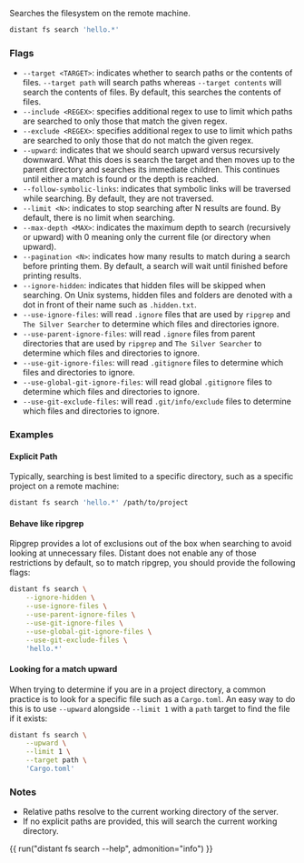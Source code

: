 Searches the filesystem on the remote machine.

```sh
distant fs search 'hello.*'
```

### Flags

* `--target <TARGET>`: indicates whether to search paths or the contents of
  files. `--target path` will search paths whereas `--target contents` will
  search the contents of files. By default, this searches the contents of
  files.
* `--include <REGEX>`: specifies additional regex to use to limit which paths
  are searched to only those that match the given regex.
* `--exclude <REGEX>`: specifies additional regex to use to limit which paths
  are searched to only those that do not match the given regex.
* `--upward`: indicates that we should search upward versus recursively
  downward. What this does is search the target and then moves up to the parent
  directory and searches its immediate children. This continues until either a
  match is found or the depth is reached.
* `--follow-symbolic-links`: indicates that symbolic links will be traversed
  while searching. By default, they are not traversed.
* `--limit <N>`: indicates to stop searching after N results are found. By
  default, there is no limit when searching.
* `--max-depth <MAX>`: indicates the maximum depth to search (recursively or
  upward) with 0 meaning only the current file (or directory when upward).
* `--pagination <N>`: indicates how many results to match during a search
  before printing them. By default, a search will wait until finished before
  printing results.
* `--ignore-hidden`: indicates that hidden files will be skipped when
  searching. On Unix systems, hidden files and folders are denoted with a dot
  in front of their name such as `.hidden.txt`.
* `--use-ignore-files`: will read `.ignore` files that are used by `ripgrep`
  and `The Silver Searcher` to determine which files and directories ignore.
* `--use-parent-ignore-files`: will read `.ignore` files from parent
  directories that are used by `ripgrep` and `The Silver Searcher` to determine
  which files and directories to ignore.
* `--use-git-ignore-files`: will read `.gitignore` files to determine which
  files and directories to ignore. 
* `--use-global-git-ignore-files`: will read global `.gitignore` files to
  determine which files and directories to ignore. 
* `--use-git-exclude-files`: will read `.git/info/exclude` files to determine
  which files and directories to ignore.

### Examples

#### Explicit Path

Typically, searching is best limited to a specific directory, such as a
specific project on a remote machine:

```sh
distant fs search 'hello.*' /path/to/project
```

#### Behave like ripgrep

Ripgrep provides a lot of exclusions out of the box when searching to avoid
looking at unnecessary files. Distant does not enable any of those restrictions
by default, so to match ripgrep, you should provide the following flags:

```sh
distant fs search \
    --ignore-hidden \
    --use-ignore-files \
    --use-parent-ignore-files \
    --use-git-ignore-files \
    --use-global-git-ignore-files \
    --use-git-exclude-files \
    'hello.*'
```

#### Looking for a match upward

When trying to determine if you are in a project directory, a common practice
is to look for a specific file such as a `Cargo.toml`. An easy way to do this
is to use `--upward` alongside `--limit 1` with a `path` target to find the
file if it exists:

```sh
distant fs search \
    --upward \
    --limit 1 \
    --target path \
    'Cargo.toml'
```

### Notes

* Relative paths resolve to the current working directory of the server.
* If no explicit paths are provided, this will search the current working
  directory.

{{ run("distant fs search --help", admonition="info") }}
